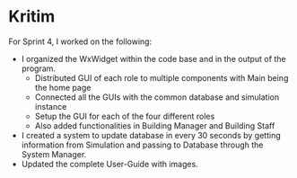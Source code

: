 # Kritim

For Sprint 4, I worked on the following:
- I organized the WxWidget within the code base and in the output of the program. 
    - Distributed GUI of each role to multiple components with Main being the home page
    - Connected all the GUIs with the common database and simulation instance
    - Setup the GUI for each of the four different roles
    - Also added functionalities in Building Manager and Building Staff
- I created a system to update database in every 30 seconds by getting information from Simulation and passing to Database through the System Manager. 
- Updated the complete User-Guide with images.
